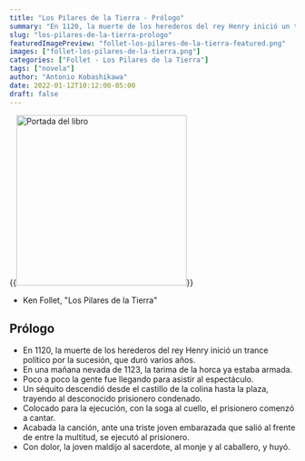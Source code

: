 ```yaml
---
title: "Los Pilares de la Tierra - Prólogo"
summary: "En 1120, la muerte de los herederos del rey Henry inició un trance político por la sucesión, que duró varios años."
slug: "los-pilares-de-la-tierra-prologo"
featuredImagePreview: "follet-los-pilares-de-la-tierra-featured.png"
images: ["follet-los-pilares-de-la-tierra.png"]
categories: ["Follet - Los Pilares de la Tierra"]
tags: ["novela"]
author: "Antonio Kobashikawa"
date: 2022-01-12T10:12:00-05:00
draft: false
---
```


{{<image src="follet-los-pilares-de-la-tierra.png" width="300" title="Portada del libro">}}

- Ken Follet, "Los Pilares de la Tierra"

## Prólogo
- En 1120, la muerte de los herederos del rey Henry inició un trance político por la sucesión, que duró varios años.
- En una mañana nevada de 1123, la tarima de la horca ya estaba armada.
- Poco a poco la gente fue llegando para asistir al espectáculo.
- Un séquito descendió desde el castillo de la colina hasta la plaza, trayendo al desconocido prisionero condenado.
- Colocado para la ejecución, con la soga al cuello, el prisionero comenzó a cantar.
- Acabada la canción, ante una triste joven embarazada que salió al frente de entre la multitud, se ejecutó al prisionero.
- Con dolor, la joven maldijo al sacerdote, al monje y al caballero, y huyó.